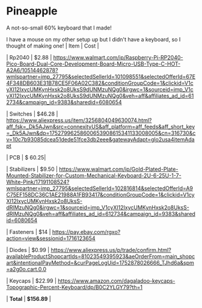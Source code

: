 # Pineapple
A not-so-small 60% keyboard that I made!

I have a mouse on my other setup up but I didn't have a keyboard, so I thought of making one!
| Item               | Cost    |

| Rp2040             | $2.88   |
https://www.walmart.com/ip/Raspberry-Pi-RP2040-Pico-Board-Dual-Core-Development-Board-Micro-USB-Type-C-HOT-A2A6/10514462878?wmlspartner=imp_27795&selectedSellerId=101098551&selectedOfferId=67E4F348DB603E31B78CE5F06A02C382&conditionGroupCode=1&clickid=V1cyXI12IxycUMKynHxsk2o8UksS9dUNMzuNQg0&irgwc=1&sourceid=imp_V1cyXI12IxycUMKynHxsk2o8UksS9dUNMzuNQg0&veh=aff&affiliates_ad_id=612734&campaign_id=9383&sharedid=6080654               



            
| Switches           | $46.28  |
https://www.aliexpress.us/item/3256804049630074.html?aff_fsk=_Dk5AJwn&src=connexityUS&aff_platform=aff_feeds&aff_short_key=_Dk5AJwn&dp=17527996258600653908615341133008005&cn=316730&cv=10c7b93085dcea51dede51fce3db2eee&gatewayAdapt=glo2usa4itemAdapt



                     
| PCB                | $ 60.25|



| Stabilizers        | $9.50   |
https://www.walmart.com/ip/Gold-Plated-Plate-Mounted-Stabilizer-for-Custom-Mechanical-Keyboard-2U-6-25U-1-7-White-Pink/17191108524?wmlspartner=imp_27795&selectedSellerId=102816814&selectedOfferId=A9C75EF158DC36C1AE21988A1FB93417&conditionGroupCode=1&clickid=V1cyXI12IxycUMKynHxsk2o8UksS-dRlMzuNQg0&irgwc=1&sourceid=imp_V1cyXI12IxycUMKynHxsk2o8UksS-dRlMzuNQg0&veh=aff&affiliates_ad_id=612734&campaign_id=9383&sharedid=6080654



| Fasteners          | $14 |
https://pay.ebay.com/rgxo?action=view&sessionid=1716123654


| Diodes             | $0.99  |
https://www.aliexpress.us/p/trade/confirm.html?availableProductShopcartIds=81023549395923&aeOrderFrom=main_shopcart&intentionalPayMethod=&curPageLogUid=1752878026666_TJhd6a&spm=a2g0o.cart.0.0

| Keycaps            | $22.99 |
https://www.amazon.com/dagaladoo-keycaps-Topographic-Percent-Keyboard/dp/B0C2YLGY79?th=1

| **Total**          | **$156.89** |

